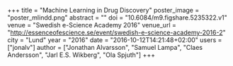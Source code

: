 +++
title = "Machine Learning in Drug Discovery"
poster_image = "poster_mlindd.png"
abstract = ""
doi = "10.6084/m9.figshare.5235322.v1"
venue = "Swedish e-Science Academy 2016"
venue_url = "http://essenceofescience.se/event/swedish-e-science-academy-2016-2"
city = "Lund"
year = "2016"
date = "2016-10-12T14:21:48+02:00"
users = ["jonalv"]
author = ["Jonathan Alvarsson", "Samuel Lampa", "Claes Andersson", "Jarl E.S. Wikberg", "Ola Spjuth"]
+++

